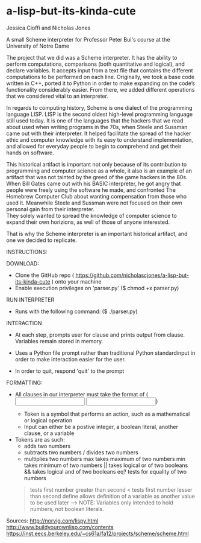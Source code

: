 # a-lisp-but-its-kinda-cute

Jessica Cioffi and Nicholas Jones

A small Scheme interpreter for Professor Peter Bui's course at the University of Notre Dame

The project that we did was a Scheme interpreter.  It has the ability to perform computations, comparisons (both quantitative and logical),
and declare variables.  It accepts input from a text file that contains the different computations to be performed on each line.  Originally, we took a base code written in C++, ported it to Python in order to make expanding on the code’s functionality considerably 
easier.  From there, we added different operations that we considered vital to an interpreter.

In regards to computing history, Scheme is one dialect of the programming language LISP.  LISP is the second oldest high-level programming
language still used today.  It is one of the languages that the hackers that we read about used when writing programs in the 70s, when 
Steele and Sussman came out with their interpreter.  It helped facilitate the spread of the hacker ethic and computer knowledge with its 
easy to understand implementation, and allowed for everyday people to begin to comprehend and get their hands on software.  

This historical artifact is important not only because of its contribution to programming and computer science as a whole, it also is an 
example of an artifact that was not tainted by the greed of the game hackers in the 80s.  When Bill Gates came out with his BASIC 
interpreter, he got angry that people were freely using the software he made, and confronted The Homebrew Computer Club about wanting 
compensation from those who used it.  Meanwhile Steele and Sussman were not focused on their own personal gain from their interpreter.  
They solely wanted to spread the knowledge of computer science to expand their own horizions, as well of those of anyone interested.  

That is why the Scheme interpreter is an important historical artifact, and one we decided to replicate. 

INSTRUCTIONS:

DOWNLOAD:
- Clone the GitHub repo ( https://github.com/nicholascjones/a-lisp-but-its-kinda-cute ) onto your machine
- Enable execution privileges on 'parser.py' ($ chmod +x parser.py)

RUN INTERPRETER
- Runs with the following command: ($ ./parser.py)

INTERACTION
- At each step, prompts user for clause and prints output from clause.  Variables remain stored in memory.

- Uses a Python file prompt rather than traditional Python standardinput in order to make interaction easier for the user.

- In order to quit, respond 'quit' to the prompt

FORMATTING:

- All clauses in our interpreter must take the format of (<token> <input> <input>)
	* Token is a symbol that performs an action, such as a mathematical or logical operation
	* Input can either be a postive integer, a boolean literal, another clause, or a variable
- Tokens are as such:
	+ adds two numbers
	- subtracts two numbers
	/ divides two numbers
	* multiplies two numbers
	max takes maximum of two numbers
	min takes minimum of two numbers
	|| takes logical or of two booleans
	&& takes logical and of two booleans
	eq? tests for equality of two numbers
	> tests first number greater than second
	< tests first number lesser than second
	define allows definition of a variable as another value to be used later
		--> NOTE: Variables only intended to hold numbers, not boolean literals.

Sources:
http://norvig.com/lispy.html
http://www.buildyourownlisp.com/contents
https://inst.eecs.berkeley.edu/~cs61a/fa12/projects/scheme/scheme.html



